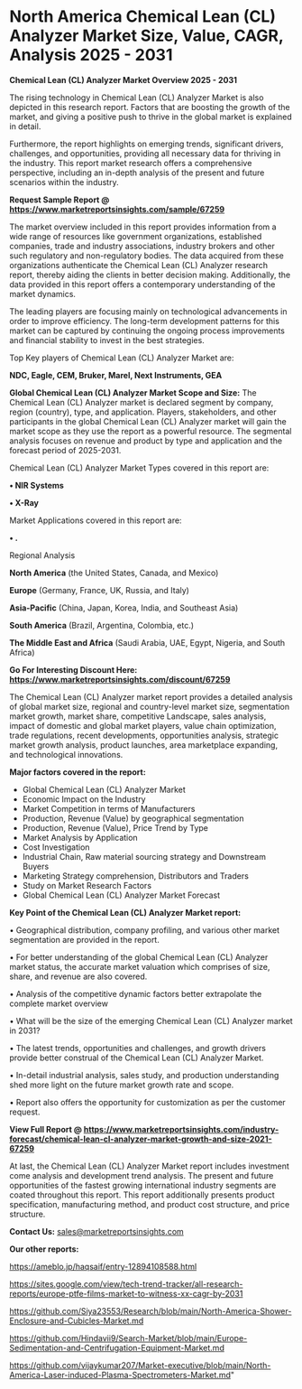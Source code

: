 # North America Chemical Lean (CL) Analyzer Market Size, Value, CAGR, Analysis 2025 - 2031

<Strong> Chemical Lean (CL) Analyzer Market Overview 2025 - 2031</strong>

The rising technology in Chemical Lean (CL) Analyzer Market is also depicted in this research report. Factors that are boosting the growth of the market, and giving a positive push to thrive in the global market is explained in detail.

Furthermore, the report highlights on emerging trends, significant drivers, challenges, and opportunities, providing all necessary data for thriving in the industry. This report market research offers a comprehensive perspective, including an in-depth analysis of the present and future scenarios within the industry.

<strong>Request Sample Report @ <a href=https://www.marketreportsinsights.com/sample/67259>https://www.marketreportsinsights.com/sample/67259</a></strong>

The market overview included in this report provides information from a wide range of resources like government organizations, established companies, trade and industry associations, industry brokers and other such regulatory and non-regulatory bodies. The data acquired from these organizations authenticate the Chemical Lean (CL) Analyzer research report, thereby aiding the clients in better decision making. Additionally, the data provided in this report offers a contemporary understanding of the market dynamics.

The leading players are focusing mainly on technological advancements in order to improve efficiency. The long-term development patterns for this market can be captured by continuing the ongoing process improvements and financial stability to invest in the best strategies.

Top Key players of Chemical Lean (CL) Analyzer Market are:

<strong>NDC, Eagle, CEM, Bruker, Marel, Next Instruments, GEA</strong>

<strong><b>Global Chemical Lean (CL) Analyzer Market Scope and Size:</b></strong>
The Chemical Lean (CL) Analyzer market is declared segment by company, region (country), type, and application. Players, stakeholders, and other participants in the global Chemical Lean (CL) Analyzer market will gain the market scope as they use the report as a powerful resource. The segmental analysis focuses on revenue and product by type and application and the forecast period of 2025-2031.

Chemical Lean (CL) Analyzer Market Types covered in this report are:

<strong>• NIR Systems

• X-Ray</strong>

Market Applications covered in this report are:

<strong>• .</strong> 

Regional Analysis

<strong>North America</strong> (the United States, Canada, and Mexico)

<strong>Europe</strong> (Germany, France, UK, Russia, and Italy)

<strong>Asia-Pacific</strong> (China, Japan, Korea, India, and Southeast Asia)

<strong>South America</strong> (Brazil, Argentina, Colombia, etc.)

<strong>The Middle East and Africa</strong> (Saudi Arabia, UAE, Egypt, Nigeria, and South Africa)

<strong>Go For Interesting Discount Here: <a href=https://www.marketreportsinsights.com/discount/67259>https://www.marketreportsinsights.com/discount/67259</a></strong>

The Chemical Lean (CL) Analyzer market report provides a detailed analysis of global market size, regional and country-level market size, segmentation market growth, market share, competitive Landscape, sales analysis, impact of domestic and global market players, value chain optimization, trade regulations, recent developments, opportunities analysis, strategic market growth analysis, product launches, area marketplace expanding, and technological innovations.

<strong><b>Major factors covered in the report:</b></strong>
<ul>
  <li>Global Chemical Lean (CL) Analyzer Market </li>
  <li>Economic Impact on the Industry</li>
  <li>Market Competition in terms of Manufacturers</li>
  <li>Production, Revenue (Value) by geographical segmentation</li>
  <li>Production, Revenue (Value), Price Trend by Type</li>
  <li>Market Analysis by Application</li>
  <li>Cost Investigation</li>
  <li>Industrial Chain, Raw material sourcing strategy and Downstream Buyers</li>
  <li>Marketing Strategy comprehension, Distributors and Traders</li>
  <li>Study on Market Research Factors</li>
  <li>Global Chemical Lean (CL) Analyzer Market Forecast</li>
</ul>

<strong><b>Key Point of the Chemical Lean (CL) Analyzer Market report:</b></strong>

• Geographical distribution, company profiling, and various other market segmentation are provided in the report.

• For better understanding of the global Chemical Lean (CL) Analyzer market status, the accurate market valuation which comprises of size, share, and revenue are also covered.

• Analysis of the competitive dynamic factors better extrapolate the complete market overview

• What will be the size of the emerging Chemical Lean (CL) Analyzer market in 2031?

• The latest trends, opportunities and challenges, and growth drivers provide better construal of the Chemical Lean (CL) Analyzer Market.

• In-detail industrial analysis, sales study, and production understanding shed more light on the future market growth rate and scope.

• Report also offers the opportunity for customization as per the customer request.

<strong><b>View Full Report @ <a href=https://www.marketreportsinsights.com/industry-forecast/chemical-lean-cl-analyzer-market-growth-and-size-2021-67259>https://www.marketreportsinsights.com/industry-forecast/chemical-lean-cl-analyzer-market-growth-and-size-2021-67259</a></b></strong>


At last, the Chemical Lean (CL) Analyzer Market report includes investment come analysis and development trend analysis. The present and future opportunities of the fastest growing international industry segments are coated throughout this report. This report additionally presents product specification, manufacturing method, and product cost structure, and price structure.

<strong>Contact Us:</strong>
sales@marketreportsinsights.com

<strong>Our other reports:</strong>

<a href=https://ameblo.jp/haqsaif/entry-12894108588.html>https://ameblo.jp/haqsaif/entry-12894108588.html</a>

<a href=https://sites.google.com/view/tech-trend-tracker/all-research-reports/europe-ptfe-films-market-to-witness-xx-cagr-by-2031>https://sites.google.com/view/tech-trend-tracker/all-research-reports/europe-ptfe-films-market-to-witness-xx-cagr-by-2031</a>

<a href=https://github.com/Siya23553/Research/blob/main/North-America-Shower-Enclosure-and-Cubicles-Market.md>https://github.com/Siya23553/Research/blob/main/North-America-Shower-Enclosure-and-Cubicles-Market.md</a>

<a href=https://github.com/Hindavii9/Search-Market/blob/main/Europe-Sedimentation-and-Centrifugation-Equipment-Market.md>https://github.com/Hindavii9/Search-Market/blob/main/Europe-Sedimentation-and-Centrifugation-Equipment-Market.md</a>

<a href=https://github.com/vijaykumar207/Market-executive/blob/main/North-America-Laser-induced-Plasma-Spectrometers-Market.md>https://github.com/vijaykumar207/Market-executive/blob/main/North-America-Laser-induced-Plasma-Spectrometers-Market.md</a>"
